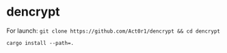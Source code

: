 # dencrypt

For launch:
```git clone https://github.com/Act0r1/dencrypt && cd dencrypt```


``` cargo install --path=. ```
